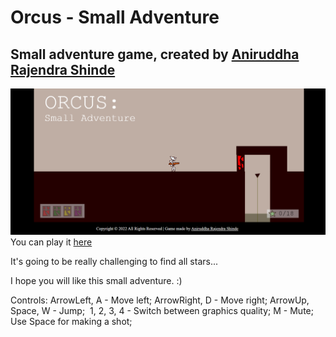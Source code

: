 # Orcus - Small Adventure

## Small adventure game, created by <a href="https://linktr.ee/Anirudddh">Aniruddha Rajendra Shinde</a>
![triangle](Screenshot.png)
You can play it <a href="https://bit.ly/OrcusSmallAdventure">here</a>

It's going to be really challenging to find all stars...

I hope you will like this small adventure. :)

Controls:
ArrowLeft, A - Move left;
ArrowRight, D - Move right;
ArrowUp, Space, W - Jump; 
1, 2, 3, 4 - Switch between graphics quality;
M - Mute;
Use Space for making a shot;
